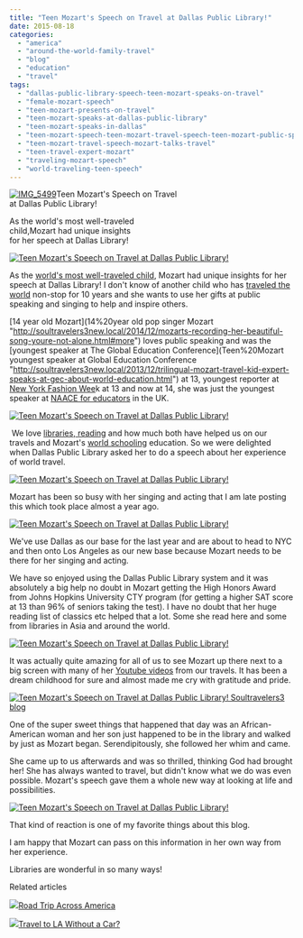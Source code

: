 ```yaml
---
title: "Teen Mozart's Speech on Travel at Dallas Public Library!"
date: 2015-08-18
categories: 
  - "america"
  - "around-the-world-family-travel"
  - "blog"
  - "education"
  - "travel"
tags: 
  - "dallas-public-library-speech-teen-mozart-speaks-on-travel"
  - "female-mozart-speech"
  - "teen-mozart-presents-on-travel"
  - "teen-mozart-speaks-at-dallas-public-library"
  - "teen-mozart-speaks-in-dallas"
  - "teen-mozart-speech-teen-mozart-travel-speech-teen-mozart-public-speaker"
  - "teen-mozart-travel-speech-mozart-talks-travel"
  - "teen-travel-expert-mozart"
  - "traveling-mozart-speech"
  - "world-traveling-teen-speech"
---
```


[![IMG_5499](https://pub-ac94b3f306b24c0dba4238943c97f2e1.r2.dev/6a00e5502a9507883301bb086568b9970d.jpg "IMG_5499")](https://pub-ac94b3f306b24c0dba4238943c97f2e1.r2.dev/6a00e5502a9507883301bb086568b9970d.jpg)Teen Mozart's Speech on Travel  
at Dallas Public Library!  
  
As the world's most well-traveled  
child,Mozart had unique insights  
for her speech at Dallas Library!

<!--more-->  
  
[![Teen Mozart's Speech on Travel at Dallas Public Library!](https://pub-ac94b3f306b24c0dba4238943c97f2e1.r2.dev/6a00e5502a9507883301bb08657f94970d.png "Teen Mozart's Speech on Travel at Dallas Public Library!")](https://pub-ac94b3f306b24c0dba4238943c97f2e1.r2.dev/6a00e5502a9507883301bb08657f94970d.png)  
  
As the [world's most well-traveled child](http://soultravelers3new.local/2013/09/the-most-well-traveled-child-in-the-whole-world.html "Teen Mozart - most well- traveled child in the world"), Mozart had unique insights for her speech at Dallas Library! I don't know of another child who has [traveled the world](http://soultravelers3new.local/around-the-world-family-travel/ "around the world travel tips") non-stop for 10 years and she wants to use her gifts at public speaking and singing to help and inspire others.   
  
[14 year old Mozart](14%20year old  pop singer Mozart  "http://soultravelers3new.local/2014/12/mozarts-recording-her-beautiful-song-youre-not-alone.html#more") loves public speaking and was the [youngest speaker at The Global Education Conference](Teen%20Mozart youngest speaker at Global Education Conference "http://soultravelers3new.local/2013/12/trilingual-mozart-travel-kid-expert-speaks-at-gec-about-world-education.html") at 13, youngest reporter at [New York Fashion Wee](http://soultravelers3new.local/2014/09/mozarts-adventures-during-new-york-fashion-week.html "Ny fasion week")k at 13 and now at 14, she was just the youngest speaker at [NAACE for educators](http://soultravelers3new.local/2015/05/teen-singer-mozarts-speech-at-naace-conference-to-uk-educators.html "Mozart speaks at NAACE as a teen") in the UK.   
  
[![Teen Mozart's Speech on Travel at Dallas Public Library!](https://pub-ac94b3f306b24c0dba4238943c97f2e1.r2.dev/6a00e5502a9507883301b7c7c13a00970b.png "Teen Mozart's Speech on Travel at Dallas Public Library!")](https://pub-ac94b3f306b24c0dba4238943c97f2e1.r2.dev/6a00e5502a9507883301b7c7c13a00970b.png)  
  
 We love [libraries, reading](http://soultravelers3new.local/2013/03/10-tips-to-raise-a-reader-book-lover.html "how to raise a reader") and how much both have helped us on our travels and Mozart's [world schooling](http://soultravelers3new.local/2012/10/curriculum-vitae-for-a-gifted-child-world-schooling.html "world school CV for Mozart") education. So we were delighted when Dallas Public Library asked her to do a speech about her experience of world travel.  
  
  
[![Teen Mozart's Speech on Travel at Dallas Public Library!](https://pub-ac94b3f306b24c0dba4238943c97f2e1.r2.dev/6a00e5502a9507883301b8d14b10f2970c.png "Teen Mozart's Speech on Travel at Dallas Public Library!")](https://pub-ac94b3f306b24c0dba4238943c97f2e1.r2.dev/6a00e5502a9507883301b8d14b10f2970c.png)  
  
Mozart has been so busy with her singing and acting that I am late posting this which took place almost a year ago.   
  
  
[![Teen Mozart's Speech on Travel at Dallas Public Library!](https://pub-ac94b3f306b24c0dba4238943c97f2e1.r2.dev/6a00e5502a9507883301b8d14b10fd970c.png "Teen Mozart's Speech on Travel at Dallas Public Library!")](https://pub-ac94b3f306b24c0dba4238943c97f2e1.r2.dev/6a00e5502a9507883301b8d14b10fd970c.png)  
  
We've use Dallas as our base for the last year and are about to head to NYC and then onto Los Angeles as our new base because Mozart needs to be there for her singing and acting.  
  
We have so enjoyed using the Dallas Public Library system and it was absolutely a big help no doubt in Mozart getting the High Honors Award from Johns Hopkins University CTY program (for getting a higher SAT score at 13 than 96% of seniors taking the test). I have no doubt that her huge reading list of classics etc helped that a lot. Some she read here and some from libraries in Asia and around the world.   
  
[![Teen Mozart's Speech on Travel at Dallas Public Library!](https://pub-ac94b3f306b24c0dba4238943c97f2e1.r2.dev/6a00e5502a9507883301b7c7c13a19970b.png "Teen Mozart's Speech on Travel at Dallas Public Library!")](https://pub-ac94b3f306b24c0dba4238943c97f2e1.r2.dev/6a00e5502a9507883301b7c7c13a19970b.png)  
  
  
It was actually quite amazing for all of us to see Mozart up there next to a big screen with many of her [Youtube videos](https://www.youtube.com/channel/UCawzFLlyXP4qtq-rn3N-GBQ "soultravelers3 youtube channel about travel ") from our travels. It has been a dream childhood for sure and almost made me cry with gratitude and pride.  
  
[![Teen Mozart's Speech on Travel at Dallas Public Library! Soultravelers3 blog](https://pub-ac94b3f306b24c0dba4238943c97f2e1.r2.dev/6a00e5502a9507883301b8d14b1144970c.png "Teen Mozart's Speech on Travel at Dallas Public Library! Soultravelers3 blog")](https://pub-ac94b3f306b24c0dba4238943c97f2e1.r2.dev/6a00e5502a9507883301b8d14b1144970c.png)  
  
One of the super sweet things that happened that day was an African-American woman and her son just happened to be in the library and walked by just as Mozart began. Serendipitously, she followed her whim and came.   
  
She came up to us afterwards and was so thrilled, thinking God had brought her! She has always wanted to travel, but didn't know what we do was even possible. Mozart's speech gave them a whole new way at looking at life and possibilities.   
  
  
[![Teen Mozart's Speech on Travel at Dallas Public Library!](https://pub-ac94b3f306b24c0dba4238943c97f2e1.r2.dev/6a00e5502a9507883301bb08657fe7970d.png "Teen Mozart's Speech on Travel at Dallas Public Library!")](https://pub-ac94b3f306b24c0dba4238943c97f2e1.r2.dev/6a00e5502a9507883301bb08657fe7970d.png)  
  
That kind of reaction is one of my favorite things about this blog.  
  
I am happy that Mozart can pass on this information in her own way from her experience.   
  
Libraries are wonderful in so many ways!

Related articles

[![](http://i.zemanta.com/354543600_80_80.jpg)](http://soultravelers3new.local/2015/07/road-trip-across-america.html)[Road Trip Across America](http://soultravelers3new.local/2015/07/road-trip-across-america.html)

[![](http://i.zemanta.com/355703992_80_80.jpg)](http://soultravelers3new.local/2015/08/travel-to-la-without-a-car-.html)[Travel to LA Without a Car?](http://soultravelers3new.local/2015/08/travel-to-la-without-a-car-.html)
